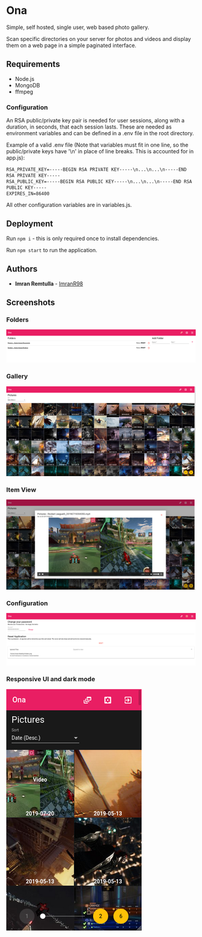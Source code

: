 # Ona
Simple, self hosted, single user, web based photo gallery.

Scan specific directories on your server for photos and videos and display them on a web page in a simple paginated interface. 

## Requirements
- Node.js
- MongoDB
- ffmpeg

### Configuration
An RSA public/private key pair is needed for user sessions, along with a duration, in seconds, that each session lasts. These are needed as environment variables and can be defined in a .env file in the root directory.

Example of a valid .env file (Note that variables must fit in one line, so the public/private keys have '\n' in place of line breaks. This is accounted for in app.js):
```
RSA_PRIVATE_KEY=-----BEGIN RSA PRIVATE KEY-----\n...\n...\n-----END RSA PRIVATE KEY-----
RSA_PUBLIC_KEY=-----BEGIN RSA PUBLIC KEY-----\n...\n...\n-----END RSA PUBLIC KEY-----
EXPIRES_IN=86400
```

All other configuration variables are in variables.js.

## Deployment
Run `npm i` - this is only required once to install dependencies.

Run ```npm start``` to run the application.

## Authors
* **Imran Remtulla** - [ImranR98](https://github.com/ImranR98)

## Screenshots
### Folders
![Screenshot of Folders page](/screenshots/folders.png?raw=true "Folders")
### Gallery
![Screenshot of Gallery page](/screenshots/gallery.png?raw=true "Gallery")
### Item View
![Screenshot of Item View](/screenshots/item.png?raw=true "Item View")
### Configuration
![Screenshot of Configuration page](/screenshots/config.png?raw=true "Configuration")
### Responsive UI and dark mode
![Screenshot showing Responsive UI and dark mode](/screenshots/responsiveDark.png?raw=true "Responsive UI and dark mode")